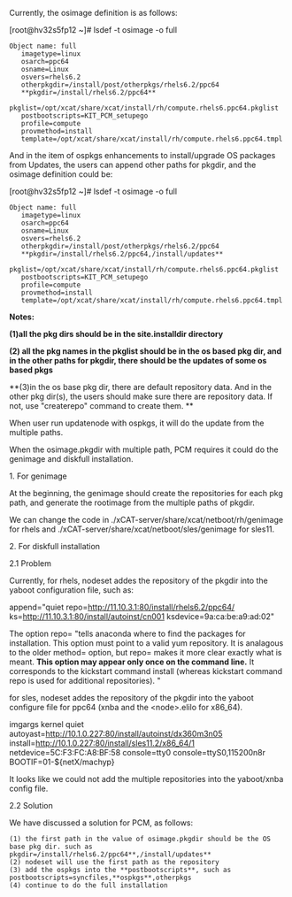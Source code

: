 Currently, the osimage definition is as follows: 

[root@hv32s5fp12 ~]# lsdef -t osimage -o full 
    
    Object name: full
       imagetype=linux
       osarch=ppc64
       osname=Linux
       osvers=rhels6.2
       otherpkgdir=/install/post/otherpkgs/rhels6.2/ppc64
       **pkgdir=/install/rhels6.2/ppc64**
       pkglist=/opt/xcat/share/xcat/install/rh/compute.rhels6.ppc64.pkglist
       postbootscripts=KIT_PCM_setupego
       profile=compute
       provmethod=install
       template=/opt/xcat/share/xcat/install/rh/compute.rhels6.ppc64.tmpl
    

  
And in the item of ospkgs enhancements to install/upgrade OS packages from Updates, the users can append other paths for pkgdir, and the osimage definition could be: 

[root@hv32s5fp12 ~]# lsdef -t osimage -o full 
    
    Object name: full
       imagetype=linux
       osarch=ppc64
       osname=Linux
       osvers=rhels6.2
       otherpkgdir=/install/post/otherpkgs/rhels6.2/ppc64
       **pkgdir=/install/rhels6.2/ppc64,/install/updates**
       pkglist=/opt/xcat/share/xcat/install/rh/compute.rhels6.ppc64.pkglist
       postbootscripts=KIT_PCM_setupego
       profile=compute
       provmethod=install
       template=/opt/xcat/share/xcat/install/rh/compute.rhels6.ppc64.tmpl
    

**Notes:**

**(1)all the pkg dirs should be in the site.installdir directory**

**(2) all the pkg names in the pkglist should be in the os based pkg dir, and in the other paths for pkgdir, there should be the updates of some os based pkgs**

**(3)in the os base pkg dir, there are default repository data. And in the other pkg dir(s), the users should make sure there are repository data. If not, use "createrepo" command to create them. **

  
When user run updatenode with ospkgs, it will do the update from the multiple paths. 

When the osimage.pkgdir with multiple path, PCM requires it could do the genimage and diskfull installation. 

1\. For genimage 

At the beginning, the genimage should create the repositories for each pkg path, and generate the rootimage from the multiple paths of pkgdir. 

We can change the code in ./xCAT-server/share/xcat/netboot/rh/genimage for rhels and ./xCAT-server/share/xcat/netboot/sles/genimage for sles11. 

2\. For diskfull installation 

2.1 Problem 

Currently, for rhels, nodeset addes the repository of the pkgdir into the yaboot configuration file, such as: 

append="quiet repo=http://11.10.3.1:80/install/rhels6.2/ppc64/ ks=http://11.10.3.1:80/install/autoinst/cn001 ksdevice=9a:ca:be:a9:ad:02" 

The option repo= "tells anaconda where to find the packages for installation. This option must point to a valid yum repository. It is analagous to the older method= option, but repo= makes it more clear exactly what is meant. **This option may appear only once on the command line.** It corresponds to the kickstart command install (whereas kickstart command repo is used for additional repositories). " 

for sles, nodeset addes the repository of the pkgdir into the yaboot configure file for ppc64 (xnba and the &lt;node&gt;.elilo for x86_64). 

imgargs kernel quiet autoyast=http://10.1.0.227:80/install/autoinst/dx360m3n05 install=http://10.1.0.227:80/install/sles11.2/x86_64/1 netdevice=5C:F3:FC:A8:BF:58 console=tty0 console=ttyS0,115200n8r BOOTIF=01-${netX/machyp} 

It looks like we could not add the multiple repositories into the yaboot/xnba config file. 

2.2 Solution 

We have discussed a solution for PCM, as follows: 
    
    (1) the first path in the value of osimage.pkgdir should be the OS base pkg dir. such as pkgdir=/install/rhels6.2/ppc64**,/install/updates**
    (2) nodeset will use the first path as the repository
    (3) add the ospkgs into the **postbootscripts**, such as postbootscripts=syncfiles,**ospkgs**,otherpkgs
    (4) continue to do the full installation
    
